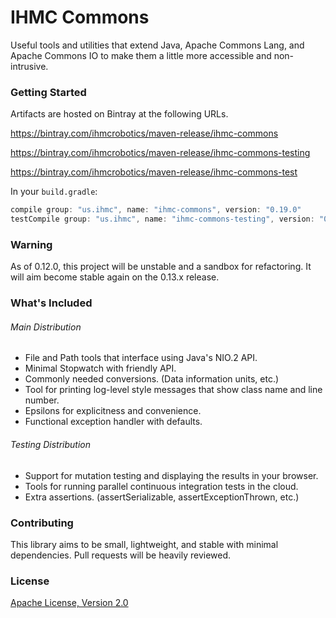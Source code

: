 IHMC Commons
============

Useful tools and utilities that extend Java, Apache Commons Lang, and Apache Commons IO to make them a little more accessible and non-intrusive.

### Getting Started

Artifacts are hosted on Bintray at the following URLs.

https://bintray.com/ihmcrobotics/maven-release/ihmc-commons

https://bintray.com/ihmcrobotics/maven-release/ihmc-commons-testing

https://bintray.com/ihmcrobotics/maven-release/ihmc-commons-test

In your `build.gradle`:
```groovy
compile group: "us.ihmc", name: "ihmc-commons", version: "0.19.0"
testCompile group: "us.ihmc", name: "ihmc-commons-testing", version: "0.19.0"
```

### Warning

As of 0.12.0, this project will be unstable and a sandbox for refactoring. It will aim become stable again on the 0.13.x release.

### What's Included

###### Main Distribution

- File and Path tools that interface using Java's NIO.2 API.
- Minimal Stopwatch with friendly API.
- Commonly needed conversions. (Data information units, etc.)
- Tool for printing log-level style messages that show class name and line number.
- Epsilons for explicitness and convenience.
- Functional exception handler with defaults.

###### Testing Distribution

- Support for mutation testing and displaying the results in your browser.
- Tools for running parallel continuous integration tests in the cloud.
- Extra assertions. (assertSerializable, assertExceptionThrown, etc.)

### Contributing

This library aims to be small, lightweight, and stable with minimal dependencies. Pull requests will be heavily reviewed.

### License

[Apache License, Version 2.0](http://www.apache.org/licenses/LICENSE-2.0)
